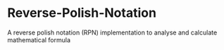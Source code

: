 # Reverse-Polish-Notation
A reverse polish notation (RPN) implementation to analyse and calculate mathematical formula 
